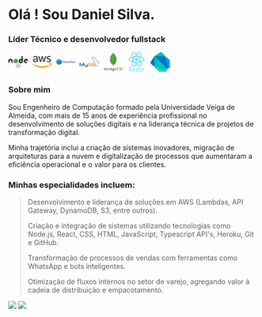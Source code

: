 # Olá ! Sou Daniel Silva.
<h3>Líder Técnico e desenvolvedor fullstack</h3>

<div>
  <img src="https://github.com/devicons/devicon/blob/master/icons/nodejs/nodejs-original-wordmark.svg" title="Node.Js" alt="Nodejs" width="40" height="40"/>&nbsp;
  <img src="https://github.com/devicons/devicon/blob/master/icons/amazonwebservices/amazonwebservices-original-wordmark.svg" title="Aws" alt="Aws" width="40" height="40"/>&nbsp;
  <img src="https://github.com/devicons/devicon/blob/master/icons/sequelize/sequelize-original-wordmark.svg" title="Sequelize" alt="Sequelize" width="40" height="40"/>&nbsp;
  <img src="https://github.com/devicons/devicon/blob/master/icons/mysql/mysql-original-wordmark.svg" title="Mysql" alt="Mysql" width="40" height="40"/>&nbsp;
  <img src="https://github.com/devicons/devicon/blob/master/icons/mongodb/mongodb-original-wordmark.svg" title="Mongo" alt="Mongo" width="40" height="40"/>&nbsp;
  <img src="https://github.com/devicons/devicon/blob/master/icons/react/react-original-wordmark.svg" title="React" alt="React" width="40" height="40"/>&nbsp;
  <img src="https://github.com/devicons/devicon/blob/master/icons/dart/dart-original.svg" title="Dart" alt="Dart" width="40" height="40"/>
</div>

### Sobre mim
Sou Engenheiro de Computação formado pela Universidade Veiga de Almeida, com mais de 15 anos de experiência profissional no desenvolvimento de soluções digitais e na liderança técnica de projetos de transformação digital. 

Minha trajetória inclui a criação de sistemas inovadores, migração de arquiteturas para a nuvem e digitalização de processos que aumentaram a eficiência operacional e o valor para os clientes.

### Minhas especialidades incluem:

> Desenvolvimento e liderança de soluções em AWS (Lambdas, API Gateway, DynamoDB, S3, entre outros).
> 
> Criação e integração de sistemas utilizando tecnologias como Node.js, React, CSS, HTML, JavaScript, Typescript API's, Heroku, Git e GitHub.
>
> Transformação de processos de vendas com ferramentas como WhatsApp e bots inteligentes.
>
> Otimização de fluxos internos no setor de varejo, agregando valor à cadeia de distribuição e empacotamento.

<!--<div align = "left">
  <img height = "200em" src="https://github-readme-streak-stats.herokuapp.com/?user=dte005&theme=dracula&hide_border=true"/>
</div>-->
<div align = "left">
  <img height = "200em" src="https://github-readme-stats.vercel.app/api/top-langs/?username=dte005&theme=gruvbox&show_icons=true&hide_border=true&layout=donut&exclude_repo=rails-simple-airbnb,findi,rails-mister-cocktail,gargaleria,fullstack-challenges,rails-task-manager&langs_count=8"> 
  <img height = "200em" src="https://github-readme-stats.vercel.app/api?username=dte005&show_icons=true&show_icons=true&theme=bear&count_private=true" />
</div>


